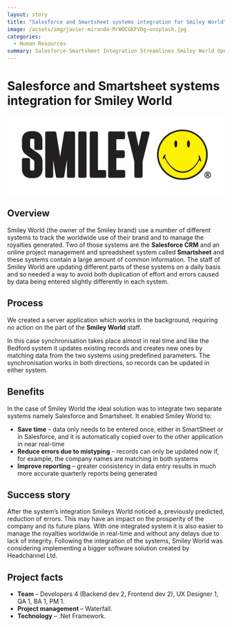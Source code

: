 ```yaml
---
layout: story
title: "Salesforce and Smartsheet systems integration for Smiley World"
image: /assets/img/javier-miranda-MrWOCGKFVDg-unsplash.jpg
categories:
  - Human Resources
summary: Salesforce-Smartsheet Integration Streamlines Smiley World Operations.
---
```


# Salesforce and Smartsheet systems integration for Smiley World

![Table1](/assets/img/smiley-logo.jpg)

## Overview
Smiley World (the owner of the Smiley brand) use a number of different systems to track the worldwide use of their brand and to manage the royalties generated. Two of those systems are the **Salesforce CRM** and an online project management and spreadsheet system called **Smartsheet** and these systems contain a large amount of common information. The staff of Smiley World are updating different parts of these systems on a daily basis and so needed a way to avoid both duplication of effort and errors caused by data being entered slightly differently in each system.


## Process
We created a server application which works in the background, requiring no action on the part of the **Smiley World** staff.

In this case synchronisation takes place almost in real time and like the Bedford system it updates existing records and creates new ones by matching data from the two systems using predefined parameters. The synchronisation works in both directions, so records can be updated in either system.


## Benefits
In the case of Smiley World the ideal solution was to integrate two separate systems namely Salesforce and Smartsheet. It enabled Smiley World to:

- **Save time** – data only needs to be entered once, either in SmartSheet or in Salesforce, and it is automatically copied over to the other application in near real-time
- **Reduce errors due to mistyping** – records can only be updated now if, for example, the company names are matching in both systems
- **Improve reporting** – greater consistency in data entry results in much more accurate quarterly reports being generated

## Success story
After the system’s integration Smileys World noticed a, previously predicted, reduction of errors. This may have an impact on the prosperity of the company and its future plans. With one integrated system it is also easier to manage the royalties worldwide in real-time and without any delays due to lack of integrity. Following the integration of the systems, Smiley World was considering implementing a bigger software solution created by Headchannel Ltd.

## Project facts
- **Team** – Developers 4 (Backend dev 2, Frontend dev 2), UX Designer 1, QA 1, BA 1, PM 1.
- **Project management** – Waterfall.
- **Technology** – .Net Framework.
